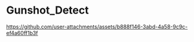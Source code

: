 # Gunshot_Detect



https://github.com/user-attachments/assets/b888f146-3abd-4a58-9c9c-ef4a60ff1b3f

